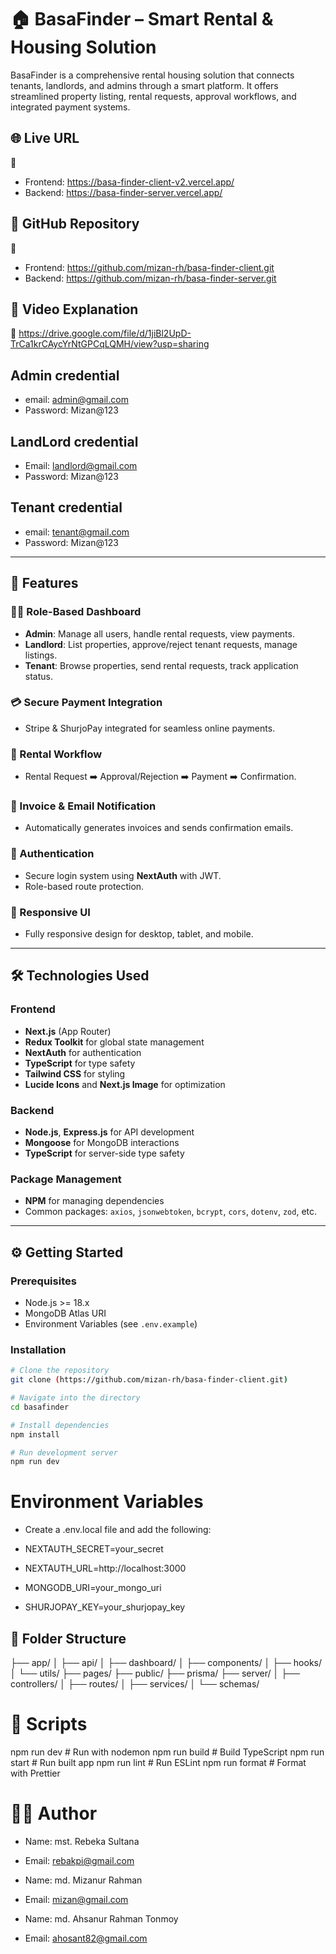 # 🏠 BasaFinder – Smart Rental & Housing Solution

BasaFinder is a comprehensive rental housing solution that connects tenants, landlords, and admins through a smart platform. It offers streamlined property listing, rental requests, approval workflows, and integrated payment systems.

## 🌐 Live URL
🔗 
  - Frontend:  https://basa-finder-client-v2.vercel.app/
  - Backend: https://basa-finder-server.vercel.app/

## 📂 GitHub Repository
🔗 
- Frontend: https://github.com/mizan-rh/basa-finder-client.git
- Backend:  https://github.com/mizan-rh/basa-finder-server.git 

## 🎥 Video Explanation
🔗 https://drive.google.com/file/d/1jiBl2UpD-TrCa1krCAycYrNtGPCqLQMH/view?usp=sharing  

## Admin credential 
- email: admin@gmail.com
- Password: Mizan@123
## LandLord credential
- Email: landlord@gmail.com
- Password: Mizan@123
## Tenant credential
- email: tenant@gmail.com
- Password: Mizan@123


---

## 🚀 Features

### 🧑‍💼 Role-Based Dashboard
- **Admin**: Manage all users, handle rental requests, view payments.
- **Landlord**: List properties, approve/reject tenant requests, manage listings.
- **Tenant**: Browse properties, send rental requests, track application status.

### 💳 Secure Payment Integration
- Stripe & ShurjoPay integrated for seamless online payments.

### 📄 Rental Workflow
- Rental Request ➡️ Approval/Rejection ➡️ Payment ➡️ Confirmation.

### 🧾 Invoice & Email Notification
- Automatically generates invoices and sends confirmation emails.

### 🔐 Authentication
- Secure login system using **NextAuth** with JWT.
- Role-based route protection.

### 📱 Responsive UI
- Fully responsive design for desktop, tablet, and mobile.

---

## 🛠️ Technologies Used

### Frontend
- **Next.js** (App Router)
- **Redux Toolkit** for global state management
- **NextAuth** for authentication
- **TypeScript** for type safety
- **Tailwind CSS** for styling
- **Lucide Icons** and **Next.js Image** for optimization

### Backend
- **Node.js**, **Express.js** for API development
- **Mongoose** for MongoDB interactions
- **TypeScript** for server-side type safety

### Package Management
- **NPM** for managing dependencies
- Common packages: `axios`, `jsonwebtoken`, `bcrypt`, `cors`, `dotenv`, `zod`, etc.

---

## ⚙️ Getting Started

### Prerequisites
- Node.js >= 18.x
- MongoDB Atlas URI
- Environment Variables (see `.env.example`)

### Installation

```bash
# Clone the repository
git clone (https://github.com/mizan-rh/basa-finder-client.git)

# Navigate into the directory
cd basafinder

# Install dependencies
npm install

# Run development server
npm run dev

```
# Environment Variables
- Create a .env.local file and add the following:

- NEXTAUTH_SECRET=your_secret
- NEXTAUTH_URL=http://localhost:3000
- MONGODB_URI=your_mongo_uri
- SHURJOPAY_KEY=your_shurjopay_key

## 🧪 Folder Structure
├── app/
│   ├── api/
│   ├── dashboard/
│   ├── components/
│   ├── hooks/
│   └── utils/
├── pages/
├── public/
├── prisma/
├── server/
│   ├── controllers/
│   ├── routes/
│   ├── services/
│   └── schemas/

# 🧪 Scripts

npm run dev # Run with nodemon
npm run build # Build TypeScript
npm run start # Run built app
npm run lint # Run ESLint
npm run format # Format with Prettier

# 🙋‍♂️ Author

- Name: mst. Rebeka Sultana
- Email: rebakpi@gmail.com

- Name: md. Mizanur Rahman
- Email: mizan@gmail.com

- Name: md. Ahsanur Rahman Tonmoy
- Email: ahosant82@gmail.com

```

```

